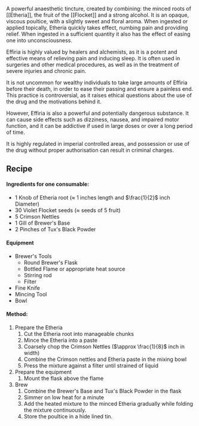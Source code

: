 A powerful anaesthetic tincture, created by combining: the minced roots of [[Etheria]], the fruit of the [[Flocket]] and a strong alcohol. It is an opaque, viscous poultice, with a slightly sweet and floral aroma. When ingested or applied topically, Etheria quickly takes effect, numbing pain and providing relief. When ingested in a sufficient quantity it also has the effect of easing one into unconsciousness.  

Effiria is highly valued by healers and alchemists, as it is a potent and effective means of relieving pain and inducing sleep. It is often used in surgeries and other medical procedures, as well as in the treatment of severe injuries and chronic pain.

It is not uncommon for wealthy individuals to take large amounts of Effiria before their death, in order to ease their passing and ensure a painless end. This practice is controversial, as it raises ethical questions about the use of the drug and the motivations behind it.

However, Effiria is also a powerful and potentially dangerous substance. It can cause side effects such as dizziness, nausea, and impaired motor function, and it can be addictive if used in large doses or over a long period of time. 

It is highly regulated in imperial controlled areas, and possession or use of the drug without proper authorisation can result in criminal charges.


## Recipe

#### Ingredients for one consumable:
- $1$ Knob of Etheria root  ($\approx$ 1 inches length and $\frac{1}{2}$ inch Diameter)
- $30$ Violet Flocket seeds ($\approx$ seeds of 5 fruit)
- $5$ Crimson Nettles
- $1$ Gill of  Brewer's Base
- 2 Pinches of Tux's Black Powder

#### Equipment
- Brewer's Tools
	- Round Brewer's Flask
	- Bottled Flame or appropriate heat source
	- Stirring rod
	- Filter
- Fine Knife
- Mincing Tool
- Bowl


#### Method:
1. Prepare the Etheria
	1. Cut the Etheria root into manageable chunks 
	2. Mince the Etheria into a paste 
	3. Coarsely chop the Crimson Nettles ($\approx \frac{1}{8}$ inch in width) 
	4. Combine the Crimson nettles and Etheria paste in the mixing bowl
	5. Press the mixture against a filter until strained of liquid
2. Prepare the equipment
	1. Mount the flask above the flame
3. Brew
	1. Combine the Brewer's Base and Tux's Black Powder in the flask
	2. Simmer on low heat for a minute
	6. Add the heated mixture to the minced Etheria gradually while folding the mixture continuously.
	9. Store the poultice in a hide lined tin.